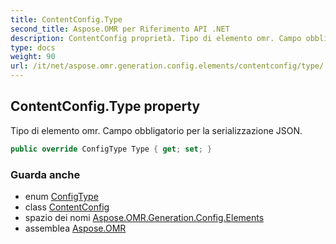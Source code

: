 ```yaml
---
title: ContentConfig.Type
second_title: Aspose.OMR per Riferimento API .NET
description: ContentConfig proprietà. Tipo di elemento omr. Campo obbligatorio per la serializzazione JSON.
type: docs
weight: 90
url: /it/net/aspose.omr.generation.config.elements/contentconfig/type/
---
```

## ContentConfig.Type property

Tipo di elemento omr. Campo obbligatorio per la serializzazione JSON.

```csharp
public override ConfigType Type { get; set; }
```

### Guarda anche

* enum [ConfigType](../../../aspose.omr.generation.config.enums/configtype/)
* class [ContentConfig](../)
* spazio dei nomi [Aspose.OMR.Generation.Config.Elements](../../contentconfig/)
* assemblea [Aspose.OMR](../../../)



